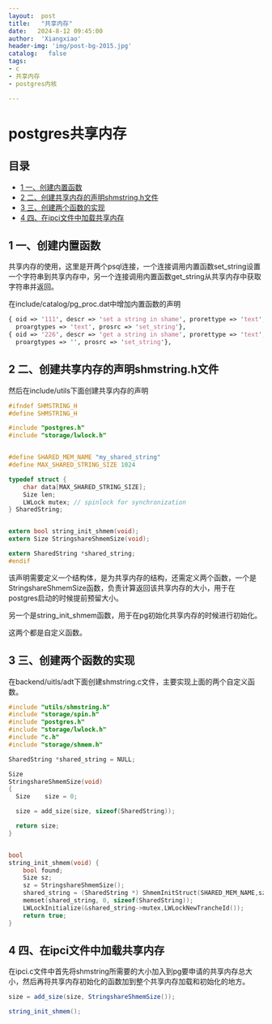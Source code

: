 ```yaml
---
layout:  post
title:   "共享内存"
date:   2024-8-12 09:45:00
author:  'Xiangxiao'
header-img: 'img/post-bg-2015.jpg'
catalog:   false
tags:
- c
- 共享内存
- postgres内核

---
```

# postgres共享内存

## 目录

- [1 一、创建内置函数](#1-一创建内置函数)
- [2 二、创建共享内存的声明shmstring.h文件](#2-二创建共享内存的声明shmstringh文件)
- [3 三、创建两个函数的实现](#3-三创建两个函数的实现)
- [4 四、在ipci文件中加载共享内存](#4-四在ipci文件中加载共享内存)

## 1 一、创建内置函数

共享内存的使用，这里是开两个psql连接，一个连接调用内置函数set\_string设置一个字符串到共享内存中，另一个连接调用内置函数get\_string从共享内存中获取字符串并返回。

在include/catalog/pg\_proc.dat中增加内置函数的声明

```perl
{ oid => '111', descr => 'set a string in shame', prorettype => 'text',
  proargtypes => 'text', prosrc => 'set_string'},
{ oid => '226', descr => 'get a string in shame', prorettype => 'text',
  proargtypes => '', prosrc => 'set_string'},
```

## 2 二、创建共享内存的声明shmstring.h文件

然后在include/utils下面创建共享内存的声明

```c
#ifndef SHMSTRING_H
#define SHMSTRING_H

#include "postgres.h"
#include "storage/lwlock.h"


#define SHARED_MEM_NAME "my_shared_string"
#define MAX_SHARED_STRING_SIZE 1024

typedef struct {
    char data[MAX_SHARED_STRING_SIZE];
    Size len;
    LWLock mutex; // spinlock for synchronization
} SharedString;


extern bool string_init_shmem(void);
extern Size StringshareShmemSize(void);

extern SharedString *shared_string;
#endif
```

该声明需要定义一个结构体，是为共享内存的结构，还需定义两个函数，一个是StringshareShmemSize函数，负责计算返回该共享内存的大小，用于在postgres启动的时候提前预留大小。

另一个是string\_init\_shmem函数，用于在pg初始化共享内存的时候进行初始化。

这两个都是自定义函数。

## 3 三、创建两个函数的实现

在backend/uitls/adt下面创建shmstring.c文件，主要实现上面的两个自定义函数。

```c
#include "utils/shmstring.h"
#include "storage/spin.h"
#include "postgres.h"
#include "storage/lwlock.h"
#include "c.h"
#include "storage/shmem.h"

SharedString *shared_string = NULL;

Size
StringshareShmemSize(void)
{
  Size    size = 0;

  size = add_size(size, sizeof(SharedString));

  return size;
}


bool
string_init_shmem(void) {
    bool found;
    Size sz;
    sz = StringshareShmemSize();
    shared_string = (SharedString *) ShmemInitStruct(SHARED_MEM_NAME,sz,&found);
    memset(shared_string, 0, sizeof(SharedString));
    LWLockInitialize(&shared_string->mutex,LWLockNewTrancheId());
    return true;
}
```

## 4 四、在ipci文件中加载共享内存

在ipci.c文件中首先将shmstring所需要的大小加入到pg要申请的共享内存总大小，然后再将共享内存初始化的函数加到整个共享内存加载和初始化的地方。

```c#
size = add_size(size, StringshareShmemSize());

string_init_shmem();

```
